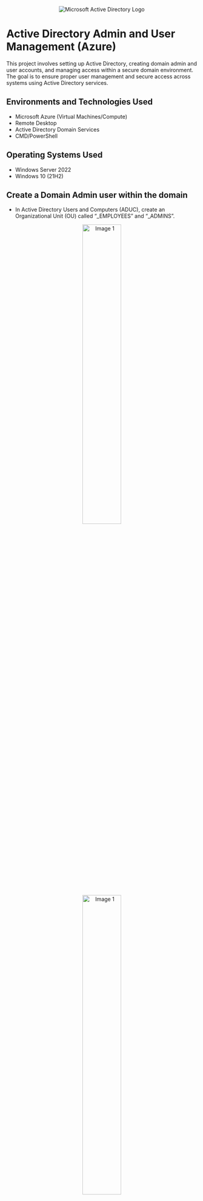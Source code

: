 <p align="center">
<img src="https://i.imgur.com/pU5A58S.png" alt="Microsoft Active Directory Logo"/>
</p>

<h1>Active Directory Admin and User Management (Azure)</h1>
This project involves setting up Active Directory, creating domain admin and user accounts, and managing access within a secure domain environment. The goal is to ensure proper user management and secure access across systems using Active Directory services.

<h2>Environments and Technologies Used</h2>

- Microsoft Azure (Virtual Machines/Compute)
- Remote Desktop
- Active Directory Domain Services
- CMD/PowerShell

<h2>Operating Systems Used </h2>

- Windows Server 2022
- Windows 10 (21H2)


## Create a Domain Admin user within the domain
- In Active Directory Users and Computers (ADUC), create an Organizational Unit (OU) called “_EMPLOYEES” and “_ADMINS”.
<p align="center">
  <img src="https://i.imgur.com/ZGOiKN2.png" alt="Image 1" width="45%"/>  
</p>
<p align="center">
  <img src="https://i.imgur.com/AsLUamo.png" alt="Image 1" width="45%"/>  
</p>
- Create a new employee named “Jane Doe” (same password) with the username of `jane_admin` / `Cyberlab123!`.
- Add `jane_admin` to the “Domain Admins” Security Group.
<p align="center">
  <img src="https://i.imgur.com/wySBSJt.png" alt="Image 1" width="45%"/>  
</p>
- Log out / close the connection to DC-1 and log back in as `mydomain.com\jane_admin`.
- Use `jane_admin` as your admin account from now on.
<p align="center">
  <img src="https://i.imgur.com/3sCjZaa.png" alt="Image 1" width="45%"/>  
</p>

## Join Client-1 to your domain (`mydomain.com`)
- From the Azure Portal, set Client-1’s DNS settings to the DC’s Private IP address (Already done).
- From the Azure Portal, restart Client-1 (Already done).
- Login to Client-1 as the original local admin (`labuser`) and <b>join</b> it to the domain (computer will restart).
 <p align="center">
  <img src="https://i.imgur.com/rqXWgw3.png" alt="Image 1" width="45%"/>  
</p>

- Login to the Domain Controller and verify Client-1 shows up in ADUC.
- Create a new OU named “_CLIENTS” and drag Client-1 into there.
<p align="center">
  <img src="https://i.imgur.com/Ao49Q38.png" alt="Image 1" width="45%"/>  
</p>

**Finish the lab**, but do not delete the VMs in Azure. We will use them for upcoming labs.
If you are done for the day and want to save money, simply “Stop”/turn off the VMs within the Azure Portal.

---


## Turn on the DC-1 and Client-1 VMs in the Azure Portal if they are off.

## Setup Remote Desktop for non-administrative users on Client-1
- Log into Client-1 as `mydomain.com\jane_admin`.
- Open system properties.
- Click “Remote Desktop”.
- Allow “domain users” access to remote desktop.
<p align="center">
  <img src="https://i.imgur.com/WU9QPfp.png" alt="Image 1" width="45%"/>  
</p>
- You can now log into Client-1 as a normal, non-administrative user now.
- Normally, you’d want to do this with Group Policy that allows you to change MANY systems at once (maybe a future lab).

## Create a list of additional users and attempt to log into Client-1 with one of the users
- Login to DC-1 as `jane_admin`.
- Open PowerShell ISE as an administrator.
- Create a new file and paste the contents of the [script](https://github.com/tech-tonio-ai/create-users-ps/blob/main/create_users.ps1) into it.
<p align="center">
  <img src="https://i.imgur.com/90jLFEk.png" alt="Image 1" width="45%"/>  
</p>
- Run the script and observe the accounts being created.
<p align="center">
  <img src="https://i.imgur.com/659xmHD.png" alt="Image 1" width="45%"/>  
</p>
- When finished, open ADUC and observe the accounts in the appropriate OU (_EMPLOYEES).
- Attempt to log into Client-1 with one of the accounts (take note of the password in the script).
- We can use the user "cub.dem" to log into client-1.
<p align="center">
  <img src="https://i.imgur.com/xQoSHVF.png" alt="Image 1" width="45%"/>     
</p>
- Confirm by running CMD and typing the command "whoami"

<p align="center">
<img src="https://i.imgur.com/1OVAHkD.png" alt="Image 1" width="45%"/> 
</p>

